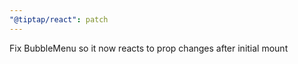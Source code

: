 ```yaml
---
"@tiptap/react": patch
---
```


Fix BubbleMenu so it now reacts to prop changes after initial mount
